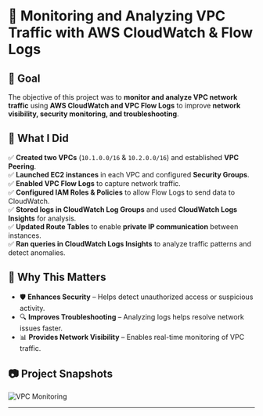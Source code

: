 # 🚀 Monitoring and Analyzing VPC Traffic with AWS CloudWatch & Flow Logs  

## 🎯 Goal  
The objective of this project was to **monitor and analyze VPC network traffic** using **AWS CloudWatch and VPC Flow Logs** to improve **network visibility, security monitoring, and troubleshooting**.  

## 🔧 What I Did  

✅ **Created two VPCs** (`10.1.0.0/16` & `10.2.0.0/16`) and established **VPC Peering**.  
✅ **Launched EC2 instances** in each VPC and configured **Security Groups**.  
✅ **Enabled VPC Flow Logs** to capture network traffic.  
✅ **Configured IAM Roles & Policies** to allow Flow Logs to send data to CloudWatch.  
✅ **Stored logs in CloudWatch Log Groups** and used **CloudWatch Logs Insights** for analysis.  
✅ **Updated Route Tables** to enable **private IP communication** between instances.  
✅ **Ran queries in CloudWatch Logs Insights** to analyze traffic patterns and detect anomalies.  

## 📌 Why This Matters  
- 🛡️ **Enhances Security** – Helps detect unauthorized access or suspicious activity.  
- 🔍 **Improves Troubleshooting** – Analyzing logs helps resolve network issues faster.  
- 📊 **Provides Network Visibility** – Enables real-time monitoring of VPC traffic.  

## 📷 Project Snapshots  
![VPC Monitoring](https://your-image-url.com)  

---


